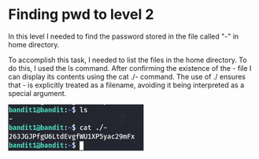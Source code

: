 # Finding pwd to level 2
In this level I needed to find the password stored in the file called "-" in home directory.

To accomplish this task, I needed to list the files in the home directory. To do this, I used the ls command. After confirming the existence of the - file I can display its contents using the cat ./- command.
The use of ./ ensures that - is explicitly treated as a filename, avoiding it being interpreted as a special argument.

![alt text](images/3.png)